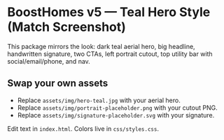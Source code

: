# BoostHomes v5 — Teal Hero Style (Match Screenshot)

This package mirrors the look: dark teal aerial hero, big headline, handwritten signature, two CTAs, left portrait cutout, top utility bar with social/email/phone, and nav.

## Swap your own assets
- Replace `assets/img/hero-teal.jpg` with your aerial hero.
- Replace `assets/img/portrait-placeholder.png` with your cutout PNG.
- Replace `assets/img/signature-placeholder.svg` with your signature.

Edit text in `index.html`. Colors live in `css/styles.css`.
